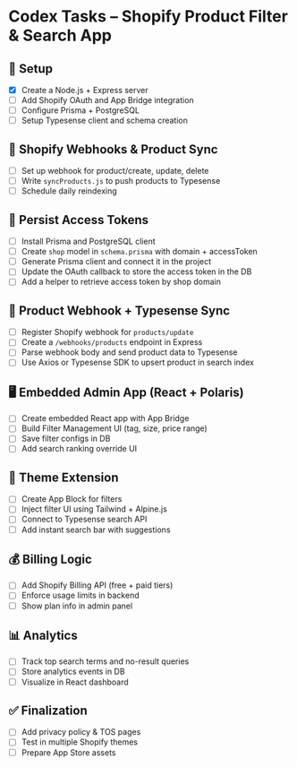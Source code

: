 # Codex Tasks – Shopify Product Filter & Search App

## 🧱 Setup
- [x] Create a Node.js + Express server
- [ ] Add Shopify OAuth and App Bridge integration
- [ ] Configure Prisma + PostgreSQL
- [ ] Setup Typesense client and schema creation

## 🔌 Shopify Webhooks & Product Sync
- [ ] Set up webhook for product/create, update, delete
- [ ] Write `syncProducts.js` to push products to Typesense
- [ ] Schedule daily reindexing

## 🔐 Persist Access Tokens

- [ ] Install Prisma and PostgreSQL client
- [ ] Create `shop` model in `schema.prisma` with domain + accessToken
- [ ] Generate Prisma client and connect it in the project
- [ ] Update the OAuth callback to store the access token in the DB
- [ ] Add a helper to retrieve access token by shop domain

## 🔁 Product Webhook + Typesense Sync

- [ ] Register Shopify webhook for `products/update`
- [ ] Create a `/webhooks/products` endpoint in Express
- [ ] Parse webhook body and send product data to Typesense
- [ ] Use Axios or Typesense SDK to upsert product in search index

## 🖥️ Embedded Admin App (React + Polaris)
- [ ] Create embedded React app with App Bridge
- [ ] Build Filter Management UI (tag, size, price range)
- [ ] Save filter configs in DB
- [ ] Add search ranking override UI

## 🎨 Theme Extension
- [ ] Create App Block for filters
- [ ] Inject filter UI using Tailwind + Alpine.js
- [ ] Connect to Typesense search API
- [ ] Add instant search bar with suggestions

## 💰 Billing Logic
- [ ] Add Shopify Billing API (free + paid tiers)
- [ ] Enforce usage limits in backend
- [ ] Show plan info in admin panel

## 📊 Analytics
- [ ] Track top search terms and no-result queries
- [ ] Store analytics events in DB
- [ ] Visualize in React dashboard

## ✅ Finalization
- [ ] Add privacy policy & TOS pages
- [ ] Test in multiple Shopify themes
- [ ] Prepare App Store assets
